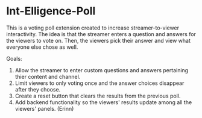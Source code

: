 # Int-Elligence-Poll

This is a voting poll extension created to increase streamer-to-viewer interactivity. The idea is that the streamer enters a question and answers for the viewers to vote on. Then, the viewers pick their answer and view what everyone else chose as well.

Goals:
  1) Allow the streamer to enter custom questions and answers pertaining thier content and channel.
  2) Limit viewers to only voting once and the answer choices disappear after they choose.
  3) Create a reset button that clears the results from the previous poll.
  4) Add backend functionality so the viewers' results update among all the viewers' panels. (Erinn)
